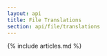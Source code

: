 ```yaml
---
layout: api
title: File Translations
section: api/file/translations
---
```


{% include articles.md %}